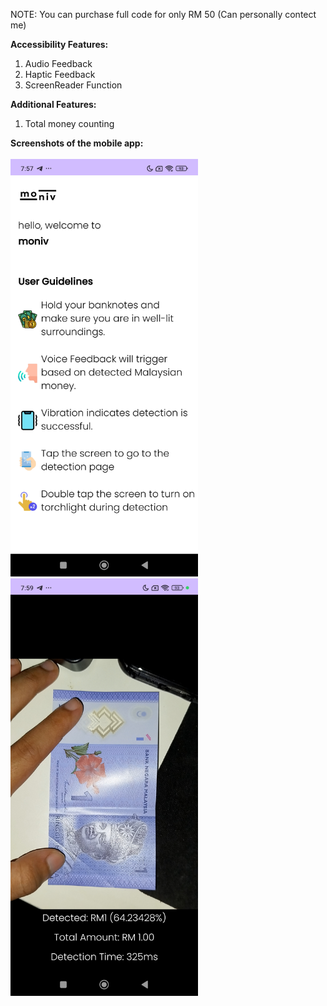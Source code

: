 
NOTE: You can purchase full code for only RM 50 (Can personally contect me)

**Accessibility Features:**
1. Audio Feedback
2. Haptic Feedback
3. ScreenReader Function

**Additional Features:**
1. Total money counting


**Screenshots of the mobile app:**
<br><br>
<img src="ss_2.jpg" width="300" style="margin:auto;text-align:center;"/>
<img src="ss_1.jpg" width="300" style="margin:auto;text-align:center;"/>


